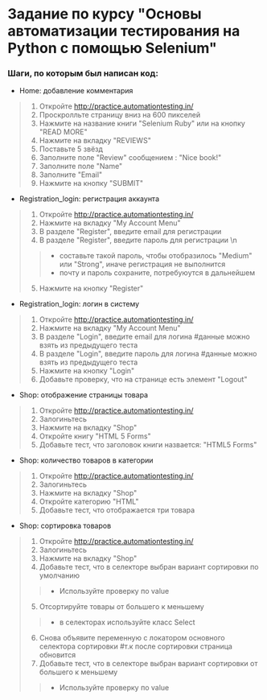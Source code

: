 # Задание по курсу "Основы автоматизации тестирования на Python с помощью Selenium"
### Шаги, по которым был написан код:
* Home: добавление комментария
> 1. Откройте http://practice.automationtesting.in/
> 2. Проскролльте страницу вниз на 600 пикселей
> 3. Нажмите на название книги "Selenium Ruby" или на кнопку "READ MORE"
> 4. Нажмите на вкладку "REVIEWS"
> 5. Поставьте 5 звёзд
> 6. Заполните поле "Review" сообщением : "Nice book!"
> 7. Заполните поле "Name"
> 8. Заполните "Email"
> 9. Нажмите на кнопку "SUBMIT"

* Registration_login: регистрация аккаунта
> 1.	Откройте http://practice.automationtesting.in/
> 2.	Нажмите на вкладку "My Account Menu"
> 3.	В разделе "Register", введите email для регистрации
> 4.	В разделе "Register", введите пароль для регистрации \n
>> * составьте такой пароль, чтобы отобразилось "Medium" или "Strong", иначе регистрация не выполнится
>> * почту и пароль сохраните, потребуюутся в дальнейшем
> 5.	Нажмите на кнопку "Register"

* Registration_login: логин в систему
> 1.	Откройте http://practice.automationtesting.in/
> 2.	Нажмите на вкладку "My Account Menu"
> 3.	В разделе "Login", введите email для логина #данные можно взять из предыдущего теста
> 4.	В разделе "Login", введите пароль для логина	#данные можно взять из предыдущего теста
> 5.	Нажмите на кнопку "Login"
> 6.	Добавьте проверку, что на странице есть элемент "Logout"

* Shop: отображение страницы товара 
> 1.	Откройте http://practice.automationtesting.in/
> 2.	Залогиньтесь
> 3.	Нажмите на вкладку "Shop"
> 4.	Откройте книгу "HTML 5 Forms"
> 5.	Добавьте тест, что заголовок книги назвается: "HTML5 Forms"

* Shop: количество товаров в категории
> 1.	Откройте http://practice.automationtesting.in/
> 2.	Залогиньтесь
> 3.	Нажмите на вкладку "Shop"
> 4.	Откройте категорию "HTML"
> 5.	Добавьте тест, что отображается три товара

* Shop: сортировка товаров
> 1.	Откройте http://practice.automationtesting.in/
> 2.	Залогиньтесь
> 3.	Нажмите на вкладку "Shop"
> 4.	Добавьте тест, что в селекторе выбран вариант сортировки по умолчанию
>> * Используйте проверку по value
> 5.	Отсортируйте товары от большего к меньшему
>> * в селекторах используйте класс Select
> 6.	Снова объявите переменную с локатором основного селектора сортировки #т.к после сортировки страница обновится
> 7.	Добавьте тест, что в селекторе выбран вариант сортировки от большего к меньшему
>> *	Используйте проверку по value


